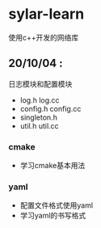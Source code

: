 # sylar-learn
使用c++开发的网络库

## 20/10/04 :

日志模块和配置模块

- log.h log.cc
- config.h config.cc
- singleton.h
- util.h util.cc

### cmake

- 学习cmake基本用法

### yaml

- 配置文件格式使用yaml
- 学习yaml的书写格式